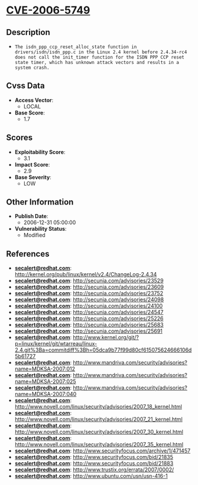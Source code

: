
# [CVE-2006-5749](http://kernel.org/pub/linux/kernel/v2.4/ChangeLog-2.4.34)

## Description

- `The isdn_ppp_ccp_reset_alloc_state function in drivers/isdn/isdn_ppp.c in the Linux 2.4 kernel before 2.4.34-rc4 does not call the init_timer function for the ISDN PPP CCP reset state timer, which has unknown attack vectors and results in a system crash.`

## Cvss Data

- **Access Vector**:
  - LOCAL
- **Base Score**:
  - 1.7

## Scores

- **Exploitability Score**:
  - 3.1
- **Impact Score**:
  - 2.9
- **Base Severity**:
  - LOW

## Other Information

- **Publish Date**:
  - 2006-12-31 05:00:00
- **Vulnerability Status**:
  - Modified

## References

- **secalert@redhat.com**: http://kernel.org/pub/linux/kernel/v2.4/ChangeLog-2.4.34
- **secalert@redhat.com**: http://secunia.com/advisories/23529
- **secalert@redhat.com**: http://secunia.com/advisories/23609
- **secalert@redhat.com**: http://secunia.com/advisories/23752
- **secalert@redhat.com**: http://secunia.com/advisories/24098
- **secalert@redhat.com**: http://secunia.com/advisories/24100
- **secalert@redhat.com**: http://secunia.com/advisories/24547
- **secalert@redhat.com**: http://secunia.com/advisories/25226
- **secalert@redhat.com**: http://secunia.com/advisories/25683
- **secalert@redhat.com**: http://secunia.com/advisories/25691
- **secalert@redhat.com**: http://www.kernel.org/git/?p=linux/kernel/git/wtarreau/linux-2.4.git%3Ba=commitdiff%3Bh=05dca9b77f99d80cf615075624666106d5b61727
- **secalert@redhat.com**: http://www.mandriva.com/security/advisories?name=MDKSA-2007:012
- **secalert@redhat.com**: http://www.mandriva.com/security/advisories?name=MDKSA-2007:025
- **secalert@redhat.com**: http://www.mandriva.com/security/advisories?name=MDKSA-2007:040
- **secalert@redhat.com**: http://www.novell.com/linux/security/advisories/2007_18_kernel.html
- **secalert@redhat.com**: http://www.novell.com/linux/security/advisories/2007_21_kernel.html
- **secalert@redhat.com**: http://www.novell.com/linux/security/advisories/2007_30_kernel.html
- **secalert@redhat.com**: http://www.novell.com/linux/security/advisories/2007_35_kernel.html
- **secalert@redhat.com**: http://www.securityfocus.com/archive/1/471457
- **secalert@redhat.com**: http://www.securityfocus.com/bid/21835
- **secalert@redhat.com**: http://www.securityfocus.com/bid/21883
- **secalert@redhat.com**: http://www.trustix.org/errata/2007/0002/
- **secalert@redhat.com**: http://www.ubuntu.com/usn/usn-416-1
